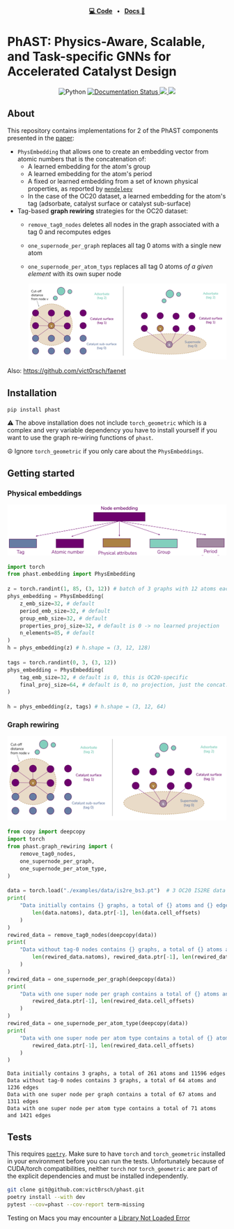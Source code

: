 <p align="center">
<br/>
<strong><a href="https://github.com/vict0rsch/phast" target="_blank">💻 Code</a></strong>
<strong>&nbsp;&nbsp;•&nbsp;&nbsp;</strong>
<strong><a href="https://phast.readthedocs.io/" target="_blank">Docs 📑</a></strong>
<br/>
</p>

# PhAST: Physics-Aware, Scalable, and Task-specific GNNs for Accelerated Catalyst Design

<p align="center">
    <a>
	    <img src='https://img.shields.io/badge/python-3.8%2B-blue' alt='Python' />
	</a>
	<a href='https://phast.readthedocs.io/en/latest/?badge=latest'>
    	<img src='https://readthedocs.org/projects/phast/badge/?version=latest' alt='Documentation Status' />
	</a>
    <a href="https://github.com/psf/black">
	    <img src='https://img.shields.io/badge/code%20style-black-black' />
	</a>
<a href="https://pytorch.org">
<img src="https://img.shields.io/badge/PyTorch-%23EE4C2C.svg?logo=PyTorch&logoColor=white"/>
</a>
</p>

## About

This repository contains implementations for 2 of the PhAST components presented in the [paper](https://arxiv.org/abs/2211.12020):

* `PhysEmbedding` that allows one to create an embedding vector from atomic numbers that is the concatenation of:
  * A learned embedding for the atom's group
  * A learned embedding for the atom's period
  * A fixed or learned embedding from a set of known physical properties, as reported by [`mendeleev`](https://mendeleev.readthedocs.io/en/stable/data.html#elements)
  * In the case of the OC20 dataset, a learned embedding for the atom's tag (adsorbate, catalyst surface or catalyst sub-surface)
* Tag-based **graph rewiring** strategies for the OC20 dataset:
  * `remove_tag0_nodes` deletes all nodes in the graph associated with a tag 0 and recomputes edges
  * `one_supernode_per_graph` replaces all tag 0 atoms with a single new atom
  * `one_supernode_per_atom_typs` replaces all tag 0 atoms *of a given element* with its own super node

    <img src="https://raw.githubusercontent.com/vict0rsch/phast/main/examples/data/rewiring.png" width="600px" />

Also: https://github.com/vict0rsch/faenet

## Installation

```
pip install phast
```

⚠️ The above installation does not include `torch_geometric` which is a complex and very variable dependency you have to install yourself if you want to use the graph re-wiring functions of `phast`.

☮️ Ignore `torch_geometric` if you only care about the `PhysEmbeddings`.

## Getting started

### Physical embeddings

![Embedding illustration](https://raw.githubusercontent.com/vict0rsch/phast/main/examples/data/embedding.png)

```python
import torch
from phast.embedding import PhysEmbedding

z = torch.randint(1, 85, (3, 12)) # batch of 3 graphs with 12 atoms each
phys_embedding = PhysEmbedding(
    z_emb_size=32, # default
    period_emb_size=32, # default
    group_emb_size=32, # default
    properties_proj_size=32, # default is 0 -> no learned projection
    n_elements=85, # default
)
h = phys_embedding(z) # h.shape = (3, 12, 128)

tags = torch.randint(0, 3, (3, 12))
phys_embedding = PhysEmbedding(
    tag_emb_size=32, # default is 0, this is OC20-specific
    final_proj_size=64, # default is 0, no projection, just the concat. of embeds.
)

h = phys_embedding(z, tags) # h.shape = (3, 12, 64)
```

### Graph rewiring

![Rewiring illustration](https://raw.githubusercontent.com/vict0rsch/phast/main/examples/data/rewiring.png)

```python
from copy import deepcopy
import torch
from phast.graph_rewiring import (
    remove_tag0_nodes,
    one_supernode_per_graph,
    one_supernode_per_atom_type,
)

data = torch.load("./examples/data/is2re_bs3.pt")  # 3 OC20 IS2RE data samples
print(
    "Data initially contains {} graphs, a total of {} atoms and {} edges".format(
        len(data.natoms), data.ptr[-1], len(data.cell_offsets)
    )
)
rewired_data = remove_tag0_nodes(deepcopy(data))
print(
    "Data without tag-0 nodes contains {} graphs, a total of {} atoms and {} edges".format(
        len(rewired_data.natoms), rewired_data.ptr[-1], len(rewired_data.cell_offsets)
    )
)
rewired_data = one_supernode_per_graph(deepcopy(data))
print(
    "Data with one super node per graph contains a total of {} atoms and {} edges".format(
        rewired_data.ptr[-1], len(rewired_data.cell_offsets)
    )
)
rewired_data = one_supernode_per_atom_type(deepcopy(data))
print(
    "Data with one super node per atom type contains a total of {} atoms and {} edges".format(
        rewired_data.ptr[-1], len(rewired_data.cell_offsets)
    )
)
```

```
Data initially contains 3 graphs, a total of 261 atoms and 11596 edges
Data without tag-0 nodes contains 3 graphs, a total of 64 atoms and 1236 edges
Data with one super node per graph contains a total of 67 atoms and 1311 edges
Data with one super node per atom type contains a total of 71 atoms and 1421 edges
```

## Tests

This requires [`poetry`](https://python-poetry.org/docs/). Make sure to have `torch` and `torch_geometric` installed in your environment before you can run the tests. Unfortunately because of CUDA/torch compatibilities, neither `torch` nor `torch_geometric` are part of the explicit dependencies and must be installed independently.

```bash
git clone git@github.com:vict0rsch/phast.git
poetry install --with dev
pytest --cov=phast --cov-report term-missing
```

Testing on Macs you may encounter a [Library Not Loaded Error](https://github.com/pyg-team/pytorch_geometric/issues/6530)
